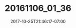 ---
title: "20161106_01_36"
date: 2017-10-25T21:46:17-07:00
draft: false
location: Wenatchee Nat'l Forest, WA
img_url: https://d17enza3bfujl8.cloudfront.net/20161106_01_36.jpg
original_fn: ""
tags:
- Wenatchee Nat'l Forest, WA
- Julian
- Jacob
- hiking
- camping

---